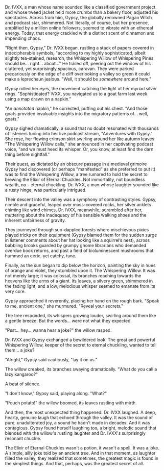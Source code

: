 Dr. IVXX, a man whose name sounded like a classified government project and whose tweed jacket held more crumbs than a bakery floor, adjusted his spectacles. Across from him, Gypsy, the globally renowned Pagan Witch and podcast star, shimmered. Not literally, of course, but her presence, amplified by a million online followers, seemed to vibrate with an ethereal energy. Today, that energy crackled with a distinct scent of cinnamon and impending chaos.

"Right then, Gypsy," Dr. IVXX began, rustling a stack of papers covered in indecipherable symbols, "according to my highly sophisticated, albeit slightly tea-stained, research, the Whispering Willow of Whispering Pines should be… right… about…" He trailed off, peering out the window of his cluttered, yet surprisingly spacious, caravan.  They were parked precariously on the edge of a cliff overlooking a valley so green it could make a leprechaun jealous.  "Well, it should be *somewhere* around here."

Gypsy rolled her eyes, the movement catching the light of her myriad silver rings.  "Sophisticated?  IVXX, you navigated us to a goat farm last week using a map drawn on a napkin."

"An *annotated* napkin," he corrected, puffing out his chest.  "And those goats provided invaluable insights into the migratory patterns of… well, goats."

Gypsy sighed dramatically, a sound that no doubt resonated with thousands of listeners tuning into her live podcast stream, "Adventures with Gypsy."  She rose, her flowing crimson skirt swirling around her like autumn leaves.  "The Whispering Willow calls," she announced in her captivating podcast voice, "and we must heed its whisper.  Or, you know, at least find the darn thing before nightfall."

Their quest, as dictated by an obscure passage in a medieval grimoire Gypsy had discovered (or perhaps "manifested" as she preferred to put it) was to find the Whispering Willow, a tree rumored to hold the secret to brewing the Elixir of Eternal Chuckles.  Not immortality, not boundless wealth, no – eternal chuckling.  Dr. IVXX, a man whose laughter sounded like a rusty hinge, was particularly intrigued.

Their descent into the valley was a symphony of contrasting styles.  Gypsy, nimble and graceful, leaped over moss-covered rocks, her silver anklets chiming like wind chimes.  Dr. IVXX, meanwhile, scrambled after her, muttering about the inadequacy of his sensible walking shoes and the inherent unfairness of gravity.

They journeyed through sun-dappled forests where mischievous pixies played tricks on their equipment (Gypsy blamed them for the sudden surge in listener comments about her hat looking like a squirrel’s nest), across babbling brooks guarded by grumpy gnome librarians who demanded overdue book returns, and past a field of bioluminescent mushrooms that hummed an eerie, yet catchy, tune.

Finally, as the sun began to dip below the horizon, painting the sky in hues of orange and violet, they stumbled upon it.  The Whispering Willow.  It was not merely large; it was colossal, its branches reaching towards the heavens like the arms of a giant. Its leaves, a silvery green, shimmered in the fading light, and a low, melodious whisper seemed to emanate from its very core.

Gypsy approached it reverently, placing her hand on the rough bark.  "Speak to me, ancient one," she murmured.  "Reveal your secrets."

The tree responded, its whispers growing louder, swirling around them like a gentle breeze.  But the words… were not what they expected.

"Psst… hey… wanna hear a joke?" the willow rasped.

Dr. IVXX and Gypsy exchanged a bewildered look.  The great and powerful Whispering Willow, keeper of the secret to eternal chuckling, wanted to tell them… a joke?

"Alright," Gypsy said cautiously, "lay it on us."

The willow creaked, its branches swaying dramatically.  "What do you call a lazy kangaroo?"

A beat of silence.

"I don't know," Gypsy said, playing along. "What?"

"Pouch potato!" the willow boomed, its leaves rustling with mirth.

And then, the most unexpected thing happened. Dr. IVXX laughed. A deep, hearty, genuine laugh that echoed through the valley.  It was the sound of pure, unadulterated joy, a sound he hadn't made in decades.  And it was contagious.  Gypsy found herself laughing too, a bright, melodic sound that blended with the willow's rustling laughter and Dr. IVXX's surprisingly resonant chuckle.

The Elixir of Eternal Chuckles wasn't a potion, it wasn't a spell.  It was a joke.  A simple, silly joke told by an ancient tree.  And in that moment, as laughter filled the valley, they realized that sometimes, the greatest magic is found in the simplest things.  And that, perhaps, was the greatest secret of all.
